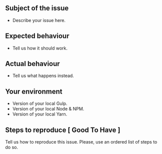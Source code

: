 ## Subject of the issue

- Describe your issue here.

## Expected behaviour

- Tell us how it should work.

## Actual behaviour

- Tell us what happens instead.

## Your environment

- Version of your local Gulp.
- Version of your local Node & NPM.
- Version of your local Yarn.

## Steps to reproduce [ Good To Have ]

Tell us how to reproduce this issue. Please, use an ordered list of steps to do so.
